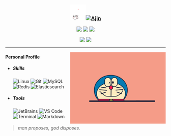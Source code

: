 ### <div align="center"><img src="assets/img/HelloKitty.gif" alt="Hi" width="50"/>[![Ajin](https://readme-typing-svg.herokuapp.com?font=Xingkai+SC&weight=700&size=30&duration=2000&pause=10000&color=BBBBBB&center=true&vCenter=true&width=280&lines=Hi+%F0%9F%91%8B%2C+I'm+Ajin)](https://xwj1024.github.io)</div>

<p align="center">
    <img src="https://img.shields.io/github/stars/xwj1024"/>
    <img src="https://img.shields.io/github/followers/xwj1024"/>
    <img src="https://komarev.com/ghpvc/?username=xwj1024"/>
</p>
<p align="center">
    <img src="https://github-readme-stats.vercel.app/api?username=xwj1024&count_private=true&theme=dark&show_icons=true" height="165"/>
    <img src="https://github-readme-stats.vercel.app/api/top-langs/?username=xwj1024&theme=dark&show_icons=true" height="165"/>
</p>
<hr>
<img align="right" width="300" src="assets/img/Doraemon.gif"/>



#### Personal Profile


- ##### Skills

  ![Linux](https://img.shields.io/badge/-Linux-%23f6bf04?style=flat&logo=linux&logoColor=%23000000) ![Git](https://img.shields.io/badge/-Git-%23f1f1e9?style=flat&logo=git) ![MySQL](https://img.shields.io/badge/-MySQL-%23027396?style=flat&logo=mysql&logoColor=%23ffffff) ![Redis](https://img.shields.io/badge/-Redis-%23cc281f?style=flat&logo=redis&logoColor=%23ffffff) ![Elasticsearch](https://img.shields.io/badge/-Elasticsearch-%2303bfb4?style=flat&logo=elasticsearch&logoColor=%23fec513&labelColor=%231ca9f5)

- ##### Tools

  ![JetBrains](https://img.shields.io/badge/-JetBrains-%23000000?style=flat&logo=jetbrains&logoColor=%23ffffff) ![VS Code](https://img.shields.io/badge/-VSCode-%230066B8?style=flat&logo=visual-studio-code) ![Terminal](https://img.shields.io/badge/-Terminal-%23000000?style=flat&logo=iterm2&logoColor=07e916) ![Markdown](https://img.shields.io/badge/-Markdown-%230066B8?style=flat&logo=markdown&logoColor=ffffff)

> ###### man proposes, god disposes.

